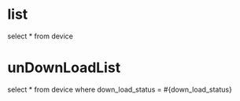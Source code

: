 list
===
select * from device

unDownLoadList
===
select * from device where down_load_status = #{down_load_status}